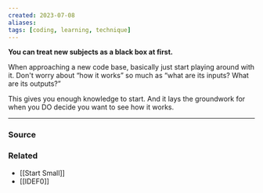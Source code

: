 ```yaml
---
created: 2023-07-08
aliases: 
tags: [coding, learning, technique]
---
```

**You can treat new subjects as a black box at first.**

When approaching a new code base, basically just start playing around with it. Don't worry about “how it works” so much as “what are its inputs? What are its outputs?”

This gives you enough knowledge to start. And it lays the groundwork for when you DO decide you want to see how it works. 

****
### Source

### Related
- [[Start Small]]
- [[IDEF0]]
 